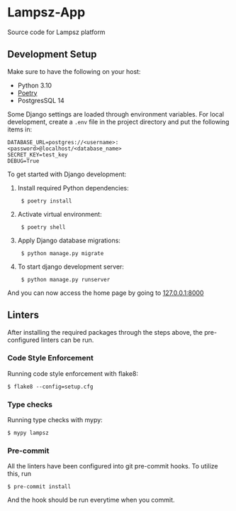 # Lampsz-App
Source code for Lampsz platform

## Development Setup

Make sure to have the following on your host:
- Python 3.10
- [Poetry](https://python-poetry.org/docs/)
- PostgresSQL 14

Some Django settings are loaded through environment variables. For local development, create a `.env` file in the project directory and put the following items in:

    DATABASE_URL=postgres://<username>:<password>@localhost/<database_name>
    SECRET_KEY=test_key
    DEBUG=True



To get started with Django development:
1. Install required Python dependencies:

        $ poetry install

2. Activate virtual environment:

        $ poetry shell

3. Apply Django database migrations:

        $ python manage.py migrate

4. To start django development server:

        $ python manage.py runserver

And you can now access the home page by going to [127.0.0.1:8000](http://127.0.0.1:8000/)

## Linters

After installing the required packages through the steps above, the pre-configured linters can be run.

### Code Style Enforcement

Running code style enforcement with flake8:

    $ flake8 --config=setup.cfg

### Type checks

Running type checks with mypy:

    $ mypy lampsz

### Pre-commit

All the linters have been configured into git pre-commit hooks. To utilize this, run

    $ pre-commit install

And the hook should be run everytime when you commit.
